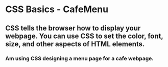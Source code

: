 # CSS Basics - CafeMenu

## CSS tells the browser how to display your webpage. You can use CSS to set the color, font, size, and other aspects of HTML elements.

### Am using CSS designing a menu page for a cafe webpage.